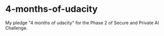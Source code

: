 # 4-months-of-udacity
My pledge "4 months of udacity" for the Phase 2 of Secure and Private AI Challenge.
